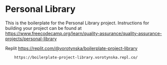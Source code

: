 # Personal Library

This is the boilerplate for the Personal Library project. Instructions for building your project can be found at https://www.freecodecamp.org/learn/quality-assurance/quality-assurance-projects/personal-library



Replit  https://replit.com/@vorotynska/boilerplate-project-library

        https://boilerplate-project-library.vorotynska.repl.co/

